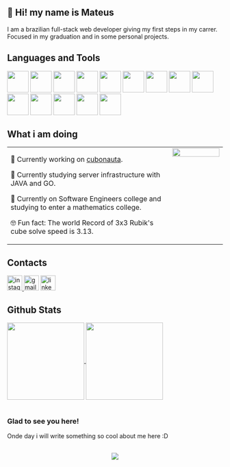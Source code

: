 ## 👋 Hi! my name is Mateus

<p>
  I am a brazilian full-stack web developer giving my first steps in my carrer. Focused in my graduation and in some personal projects.
</p>
 
## Languages and Tools  
<div>  
  <img width="50px" src="https://cdn.jsdelivr.net/gh/devicons/devicon@latest/icons/go/go-original-wordmark.svg" />
  <img width="50px" src="https://cdn.jsdelivr.net/gh/devicons/devicon@latest/icons/javascript/javascript-original.svg" />
  <img width="50px" src="https://cdn.jsdelivr.net/gh/devicons/devicon@latest/icons/java/java-original.svg" />
  <img width="50px" src="https://cdn.jsdelivr.net/gh/devicons/devicon@latest/icons/junit/junit-plain-wordmark.svg" />
  <img width="50px" src="https://cdn.jsdelivr.net/gh/devicons/devicon@latest/icons/csharp/csharp-original.svg" />
  <img width="50px" src="https://cdn.jsdelivr.net/gh/devicons/devicon@latest/icons/angular/angular-original.svg" />
  <img width="50px" src="https://cdn.jsdelivr.net/gh/devicons/devicon@latest/icons/typescript/typescript-original.svg" />
  <img width="50px" src="https://cdn.jsdelivr.net/gh/devicons/devicon@latest/icons/php/php-plain.svg" />
  <img width="50px" src="https://cdn.jsdelivr.net/gh/devicons/devicon@latest/icons/mongodb/mongodb-original.svg" />
  <img width="50px" src="https://cdn.jsdelivr.net/gh/devicons/devicon@latest/icons/postgresql/postgresql-plain.svg" />
  <img width="50px" src="https://cdn.jsdelivr.net/gh/devicons/devicon@latest/icons/html5/html5-original.svg" />
  <img width="50px" src="https://cdn.jsdelivr.net/gh/devicons/devicon@latest/icons/postman/postman-original.svg" />
  <img width="50px" src="https://cdn.jsdelivr.net/gh/devicons/devicon@latest/icons/processing/processing-original.svg" />
  <img width="50px" src="https://cdn.jsdelivr.net/gh/devicons/devicon@latest/icons/python/python-plain.svg" />
</div>  

## What i am doing  
<table><tr><td valign="center" width="75%">

🔭 Currently working on [cubonauta](https://cubonauta.com).  
  

🌱 Currently studying server infrastructure with JAVA and GO.  
  

📖 Currently on Software Engineers college and studying to enter a mathematics college.


🤓 Fun fact: The world Record of 3x3 Rubik's cube solve speed is 3.13.  

</td><td valign="top" width="50%">

<div align="center">
<img src="https://i.giphy.com/media/v1.Y2lkPTc5MGI3NjExY3BkMmtkZW5oNXA2ZnFxdG8zMGZ2bW9sdnVpMXp6OXZrZzZsNW5qZSZlcD12MV9pbnRlcm5hbF9naWZfYnlfaWQmY3Q9Zw/MT5UUV1d4CXE2A37Dg/giphy.gif" align="center" style="width: 100%" />
</div>  

</td></tr></table>    

## Contacts

<div align="left">
  <a href="https://www.instagram.com/mateus_lwd/?next=%2F">
    <img src="https://img.shields.io/static/v1?message=Instagram&logo=instagram&label=&color=E4405F&logoColor=white&labelColor=&style=for-the-badge" height="35" alt="instagram logo"  />
  </a>
  <img src="https://img.shields.io/static/v1?message=Gmail&logo=gmail&label=&color=D14836&logoColor=white&labelColor=&style=for-the-badge" height="35" alt="gmail logo"  />
  <a href="https://www.linkedin.com/in/mateusalves000/">
    <img src="https://img.shields.io/static/v1?message=LinkedIn&logo=linkedin&label=&color=0077B5&logoColor=white&labelColor=&style=for-the-badge" height="35" alt="linkedin logo"  />
  </a>
</div> 

## Github Stats  

<div>
  <a href="https://github.com/anuraghazra/github-readme-stats">
    <img height="180em" align="center" src="https://github-readme-stats.vercel.app/api?username=Mateus-MS&title_color=e292e8&text_color=86d190&icon_color=417bd1&bg_color=242424&custom_title=My_stats&rank_icon=github" />
  </a>
  <a href="https://github.com/anuraghazra/convoychat">
    <img height="180em" align="center" src="https://github-readme-stats.vercel.app/api/top-langs?username=Mateus-MS&title_color=e292e8&text_color=86d190&icon_color=417bd1&bg_color=242424&layout=compact&langs_count=5&custom_title=My_skills" />
  </a>
</div>

<br/> 

### Glad to see you here!  
Onde day i will write something so cool about me here :D

<br/>  

<div align="center">
<img src="https://komarev.com/ghpvc/?username=Mateus-MS&&style=flat-square" align="center" />
</div>  
  
<br/>  

